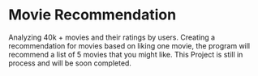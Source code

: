 # Movie Recommendation

Analyzing 40k + movies and their ratings by users. Creating a recommendation for movies based on liking one movie, the program will recommend a list of 5 movies that you might like. This Project is still in process and will be soon completed.
